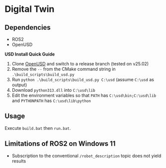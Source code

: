 # Digital Twin

## Dependencies
- ROS2
- OpenUSD

**USD Install Quick Guide**
1. Clone [OpenUSD](https://github.com/PixarAnimationStudios/OpenUSD) and switch to a release branch (tested on v25.02)
2. Remove the `--` from the CMake command string in `.\build_scripts\build_usd.py`
3. Run `python .\build_scripts\build_usd.py C:\usd` (assume `C:\usd` as output)
4. Download `python313.dll` into `C:\usd\lib`
5. Edit the environment variables so that `PATH` has `C:\usd\bin;C:\usd\lib` and `PYTHONPATH` has `C:\usd\lib\python`

## Usage
Execute `build.bat` then `run.bat`.


## Limitations of ROS2 on Windows 11
- Subscription to the conventional `/robot_description` topic does not yield results